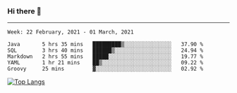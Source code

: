### Hi there 👋
---
<!--START_SECTION:waka-->
```text
Week: 22 February, 2021 - 01 March, 2021

Java       5 hrs 35 mins   █████████▒░░░░░░░░░░░░░░░   37.90 % 
SQL        3 hrs 40 mins   ██████▒░░░░░░░░░░░░░░░░░░   24.94 % 
Markdown   2 hrs 55 mins   █████░░░░░░░░░░░░░░░░░░░░   19.77 % 
YAML       1 hr 21 mins    ██▒░░░░░░░░░░░░░░░░░░░░░░   09.22 % 
Groovy     25 mins         ▓░░░░░░░░░░░░░░░░░░░░░░░░   02.92 % 
```
<!--END_SECTION:waka-->

[![Top Langs](https://github-readme-stats.vercel.app/api/top-langs/?username=HyunAh-iia&layout=compact)](https://github.com/anuraghazra/github-readme-stats)
<!--
**HyunAh-iia/HyunAh-iia** is a ✨ _special_ ✨ repository because its `README.md` (this file) appears on your GitHub profile.

Here are some ideas to get you started:

- 🔭 I’m currently working on ...
- 🌱 I’m currently learning ...
- 👯 I’m looking to collaborate on ...
- 🤔 I’m looking for help with ...
- 💬 Ask me about ...
- 📫 How to reach me: ...
- 😄 Pronouns: ...
- ⚡ Fun fact: ...
-->
